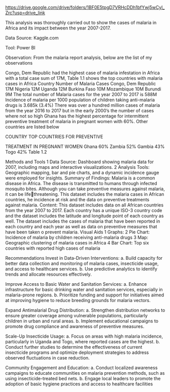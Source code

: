 https://drive.google.com/drive/folders/1BF0E5tpgD7VRHcDDh1bfYwj5wCyl_Zrc?usp=drive_link

This analysis was thoroughly carried out to show the cases of malaria in Africa and its impact between the year 2007-2017.

Data Source: Kaggle.com

Tool: Power BI

Observation: 
From the malaria report analysis, below are the list of my observations

Congo, Dem Republic had the highest case of malaria infestation in Africa with a total case 
sum of 17M, Table 1.1 shows the top countries with malaria cases in Africa
Country Number of Malaria Cases
Congo, Dem Republic 17M
Nigeria 12M
Uganda 12M
Burkina Faso 10M
Mozambique 10M
Burundi 9M
The total number of Malaria cases for the year 2007 to 2017 is 588M
 Incidence of malaria per 1000 population of children taking anti-malaria drugs is 3.685k 
(3.4%)
 There was over a hundred million cases of malaria from the year 2016 to 2017 but in the 
early 2000’s the number of cases where not so high
Ghana has the highest percentage for intermittent preventive treatment of malaria in 
pregnant women with 60%. Other countries are listed below

COUNTRY TOP COUNTRIES FOR PREVENTIVE 


TREATMENT IN PREGNANT WOMEN
Ghana 60%
Zambia 52%
Gambia 43%
Togo 42%
Table 1.2


Methods and Tools
1 Data Source: Dashboard showing malaria data for 2007, including maps and interactive 
visualizations.
2 Analysis Tools: Geographic mapping, bar and pie charts, and a dynamic incidence gauge 
were employed for insights.
Summary of Findings:
Malaria is a common disease in Africa. The disease is transmitted to humans through infected 
mosquito bites. Although you can take preventive measures against malaria, it can be lifethreatening. This dataset includes the malaria cases in African countries, he incidence at risk 
and the data on preventive treatments against malaria.
Content:
This dataset includes data on all African countries from the year 2007 to 2017. Each country 
has a unique ISO-3 country code and the dataset includes the latitude and longitude point of 
each country as well. The dataset includes the cases of malaria that have been reported in each 
country and each year as well as data on preventive measures that have been taken o prevent 
malaria.
Visual Aids
1 Graphs:
2 Pie Chart: Incidence of malaria by children receiving anti-malaria drugs
3 Map: Geographic clustering of malaria cases in Africa
4 Bar Chart: Top six countries with reported high cases of malaria


Recommendations
Invest in Data-Driven Interventions:
a. Build capacity for better data collection and monitoring of malaria cases, 
insecticide usage, and access to healthcare services.
b. Use predictive analytics to identify trends and allocate resources effectively.

Improve Access to Basic Water and Sanitation Services:
a. Enhance infrastructure for basic drinking water and sanitation services, especially 
in malaria-prone regions.
b. Prioritize funding and support for initiatives aimed at improving hygiene to reduce 
breeding grounds for malaria vectors.

Expand Antimalarial Drug Distribution:
a. Strengthen distribution networks to ensure greater coverage among vulnerable 
populations, particularly children in urban and rural areas.
b. Implement educational campaigns to promote drug compliance and awareness of 
preventive measures.

 Scale-Up Insecticide Usage:
a. Focus on areas with high malaria incidence, particularly in Uganda and Togo, 
where reported cases are the highest.
b. Conduct further studies to determine the effectiveness of current insecticide 
programs and optimize deployment strategies to address observed fluctuations in 
case reduction.

 Community Engagement and Education:
a. Conduct localized awareness campaigns to educate communities on malaria 
prevention methods, such as using insecticide-treated bed nets.
b. Engage local leaders to promote the adoption of basic hygiene practices and access 
to healthcare facilities
 
